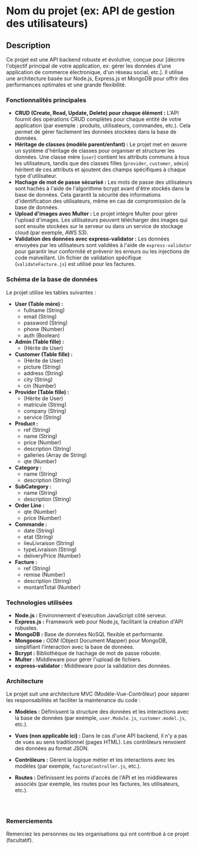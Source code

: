 # Nom du projet (ex: API de gestion des utilisateurs)

## Description

Ce projet est une API backend robuste et évolutive, conçue pour [décrire l'objectif principal de votre application, ex: gérer les données d'une application de commerce électronique, d'un réseau social, etc.]. Il utilise une architecture basée sur Node.js, Express.js et MongoDB pour offrir des performances optimales et une grande flexibilité.

### Fonctionnalités principales

*   **CRUD (Create, Read, Update, Delete) pour chaque élément :** L'API fournit des opérations CRUD complètes pour chaque entité de votre application (par exemple : produits, utilisateurs, commandes, etc.). Cela permet de gérer facilement les données stockées dans la base de données.
*   **Héritage de classes (modèle parent/enfant) :** Le projet met en œuvre un système d'héritage de classes pour organiser et structurer les données. Une classe mère (`user`) contient les attributs communs à tous les utilisateurs, tandis que des classes filles (`provider`, `customer`, `admin`) héritent de ces attributs et ajoutent des champs spécifiques à chaque type d'utilisateur.
*   **Hachage de mot de passe sécurisé :** Les mots de passe des utilisateurs sont hachés à l'aide de l'algorithme bcrypt avant d'être stockés dans la base de données. Cela garantit la sécurité des informations d'identification des utilisateurs, même en cas de compromission de la base de données.
*   **Upload d'images avec Multer :** Le projet intègre Multer pour gérer l'upload d'images. Les utilisateurs peuvent télécharger des images qui sont ensuite stockées sur le serveur ou dans un service de stockage cloud (par exemple, AWS S3).
*   **Validation des données avec express-validator :** Les données envoyées par les utilisateurs sont validées à l'aide de `express-validator` pour garantir leur conformité et prévenir les erreurs ou les injections de code malveillant. Un fichier de validation spécifique (`validateFacture.js`) est utilisé pour les factures.

### Schéma de la base de données

Le projet utilise les tables suivantes :

*   **User (Table mère) :**
    *   fullname (String)
    *   email (String)
    *   password (String)
    *   phone (Number)
    *   auth (Boolean)
*   **Admin (Table fille) :**
    *   (Hérite de User)
*   **Customer (Table fille) :**
    *   (Hérite de User)
    *   picture (String)
    *   address (String)
    *   city (String)
    *   cin (Number)
*   **Provider (Table fille) :**
    *   (Hérite de User)
    *   matricule (String)
    *   company (String)
    *   service (String)
*   **Product :**
    *   ref (String)
    *   name (String)
    *   price (Number)
    *   description (String)
    *   galleries (Array de String)
    *   qte (Number)
*   **Category :**
    *   name (String)
    *   description (String)
*   **SubCategory :**
    *   name (String)
    *   description (String)
*   **Order Line :**
    *   qte (Number)
    *   price (Number)
*   **Commande :**
    *   date (String)
    *   etat (String)
    *   lieuLivraison (String)
    *   typeLivraison (String)
    *   deliveryPrice (Number)
*   **Facture :**
    *   ref (String)
    *   remise (Number)
    *   description (String)
    *   montantTotal (Number)

### Technologies utilisées

*   **Node.js :** Environnement d'exécution JavaScript côté serveur.
*   **Express.js :** Framework web pour Node.js, facilitant la création d'API robustes.
*   **MongoDB :** Base de données NoSQL flexible et performante.
*   **Mongoose :** ODM (Object Document Mapper) pour MongoDB, simplifiant l'interaction avec la base de données.
*   **Bcrypt :** Bibliothèque de hachage de mot de passe robuste.
*   **Multer :** Middleware pour gérer l'upload de fichiers.
*   **express-validator :** Middleware pour la validation des données.

### Architecture

Le projet suit une architecture MVC (Modèle-Vue-Contrôleur) pour séparer les responsabilités et faciliter la maintenance du code :

*   **Modèles :** Définissent la structure des données et les interactions avec la base de données (par exemple, `user.Module.js`, `customer.model.js`, etc.).
*   **Vues (non applicable ici) :** Dans le cas d'une API backend, il n'y a pas de vues au sens traditionnel (pages HTML). Les contrôleurs renvoient des données au format JSON.
*   **Contrôleurs :** Gèrent la logique métier et les interactions avec les modèles (par exemple, `factureController.js`, etc.).
*   **Routes :** Définissent les points d'accès de l'API et les middlewares associés (par exemple, les routes pour les factures, les utilisateurs, etc.).


    ```



### Remerciements

Remerciez les personnes ou les organisations qui ont contribué à ce projet (facultatif).

